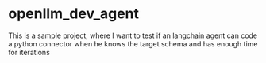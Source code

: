 # openllm_dev_agent
This is a sample project, where I want to test if an langchain agent can code a python connector when he knows the target schema and has enough time for iterations
